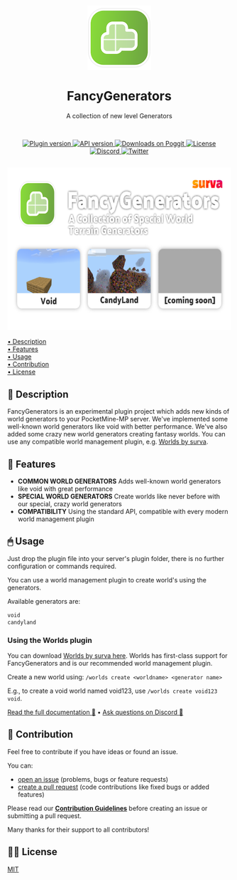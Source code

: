 <p align="center">
    <img src=".github/.media/logo.png" width="144" height="144" alt="FancyGenerators plugin logo">
</p>

<h1 align="center">FancyGenerators</h1>
<p align="center">A collection of new level Generators</p>

<br>

<p align="center">
    <a href="https://poggit.pmmp.io/p/FancyGenerators">
        <img src="https://poggit.pmmp.io/shield.state/FancyGenerators" alt="Plugin version">
    </a>
    <a href="https://github.com/pmmp/PocketMine-MP">
        <img src="https://poggit.pmmp.io/shield.api/FancyGenerators" alt="API version">
    </a>
    <a href="https://poggit.pmmp.io/p/FancyGenerators">
        <img src="https://poggit.pmmp.io/shield.dl/FancyGenerators" alt="Downloads on Poggit">
    </a>
    <a href="https://github.com/survanetwork/FancyGenerators/blob/master/LICENSE">
        <img src="https://img.shields.io/github/license/survanetwork/FancyGenerators.svg" alt="License">
    </a>
    <a href="https://discord.gg/t4Kg4j3829">
        <img src="https://img.shields.io/discord/685532530451283997?color=blueviolet" alt="Discord">
    </a>
    <a href="https://twitter.com/survanetwork">
        <img src="https://img.shields.io/twitter/url?label=SURVA%20network%20on%20Twitter&style=social&url=https%3A%2F%2Ftwitter.com%2Fsurvanetwork" alt="Twitter">
    </a>
</p>

##

<p align="center">
    <img src=".github/.media/feature-banner.png" width="650" height="365" alt="FancyGenerators plugin features">
</p>

[• Description](#-description)  
[• Features](#-features)  
[• Usage](#-usage)  
[• Contribution](#-contribution)  
[• License](#%EF%B8%8F-license)

## 📙 Description
FancyGenerators is an experimental plugin project which adds new kinds of world generators to your PocketMine-MP server. We've implemented some well-known world generators like void with better performance. We've also added some crazy new world generators creating fantasy worlds. You can use any compatible world management plugin, e.g. [Worlds by surva](https://plugins.surva.net/#worlds).

## 🎁 Features
- **COMMON WORLD GENERATORS** Adds well-known world generators like void with great performance
- **SPECIAL WORLD GENERATORS** Create worlds like never before with our special, crazy world generators
- **COMPATIBILITY** Using the standard API, compatible with every modern world management plugin

## 🖱 Usage
Just drop the plugin file into your server's plugin folder, there is no further configuration or commands required.

You can use a world management plugin to create world's using the generators.

Available generators are:

```
void
candyland
```

### Using the Worlds plugin

You can download [Worlds by surva here](https://plugins.surva.net/#worlds). Worlds has first-class support for FancyGenerators and is our recommended world management plugin.

Create a new world using: `/worlds create <worldname> <generator name>`

E.g., to create a void world named void123, use `/worlds create void123 void`.

[Read the full documentation 📖](https://plugins.surva.net/docs/Worlds) • [Ask questions on Discord 💬](https://discord.gg/t4Kg4j3829)

## 🙋‍ Contribution
Feel free to contribute if you have ideas or found an issue.

You can:
- [open an issue](https://github.com/survanetwork/FancyGenerators/issues) (problems, bugs or feature requests)
- [create a pull request](https://github.com/survanetwork/FancyGenerators/pulls) (code contributions like fixed bugs or added features)

Please read our **[Contribution Guidelines](CONTRIBUTING.md)** before creating an issue or submitting a pull request.

Many thanks for their support to all contributors!

## 👨‍⚖️ License
[MIT](https://github.com/survanetwork/FancyGenerators/blob/master/LICENSE)
